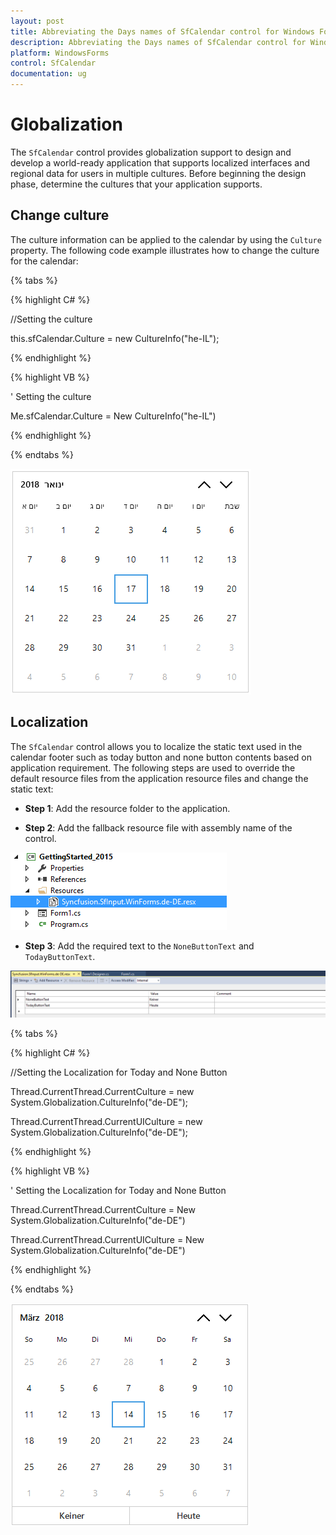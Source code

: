 ```yaml
---
layout: post
title: Abbreviating the Days names of SfCalendar control for Windows Forms
description: Abbreviating the Days names of SfCalendar control for Windows Forms
platform: WindowsForms
control: SfCalendar
documentation: ug
---
```


# Globalization

The `SfCalendar` control provides globalization support to design and develop a world-ready application that supports localized interfaces and regional data for users in multiple cultures. Before beginning the design phase, determine the cultures that your application supports.

## Change culture

The culture information can be applied to the calendar by using the `Culture` property. The following code example illustrates how to change the culture for the calendar:

{% tabs %}

{% highlight C# %}

//Setting the culture

this.sfCalendar.Culture = new CultureInfo("he-IL");

{% endhighlight  %}

{% highlight VB %}

' Setting the culture

Me.sfCalendar.Culture = New CultureInfo("he-IL")

{% endhighlight  %}

{% endtabs %} 

![](globalization-images/Culture.png)

## Localization

The `SfCalendar` control allows you to localize the static text used in the calendar footer such as today button and none button contents based on application requirement. The following steps are used to override the default resource files from the application resource files and change the static text:

* **Step 1**: Add the resource folder to the application.                                                         

* **Step 2**: Add the fallback resource file with assembly name of the control.

![](globalization-images/resource.png)

* **Step 3**: Add the required text to the `NoneButtonText` and `TodayButtonText`.

![](globalization-images/resxfile.png)

{% tabs %}

{% highlight C# %}

//Setting the Localization for Today and None Button

Thread.CurrentThread.CurrentCulture = new System.Globalization.CultureInfo("de-DE");

Thread.CurrentThread.CurrentUICulture = new System.Globalization.CultureInfo("de-DE");

{% endhighlight  %}

{% highlight VB %}

' Setting the Localization for Today and None Button

Thread.CurrentThread.CurrentCulture = New System.Globalization.CultureInfo("de-DE")

Thread.CurrentThread.CurrentUICulture = New System.Globalization.CultureInfo("de-DE")

{% endhighlight  %}

{% endtabs %} 

![](globalization-images/localization.png)